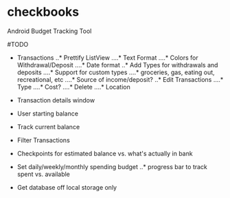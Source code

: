 # checkbooks
Android Budget Tracking Tool

#TODO
* Transactions
..* Prettify ListView
....* Text Format
....* Colors for Withdrawal/Deposit
....* Date format
..* Add Types for withdrawals and deposits
....* Support for custom types
....* groceries, gas, eating out, recreational, etc
....* Source of income/deposit?
..* Edit Transactions
....* Type
....* Cost?
....* Delete
....* Location

* Transaction details window
* User starting balance
* Track current balance
* Filter Transactions

* Checkpoints for estimated balance vs. what's actually in bank 

* Set daily/weekly/monthly spending budget 
..* progress bar to track spent vs. available

* Get database off local storage only
